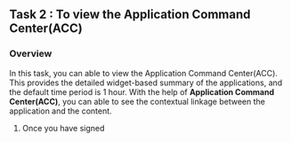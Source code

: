 ## Task 2 : To view the Application Command Center(ACC)

### Overview

In this task, you can able to view the Application Command Center(ACC). This provides the detailed widget-based summary of the applications, and the default time period is 1 hour. With the help of **Application Command Center(ACC)**, you can able to see the contextual linkage between the application and the content. 

1. Once you have signed

